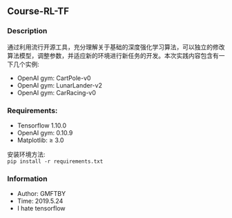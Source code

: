## Course-RL-TF

### Description
通过利用流行开源工具，充分理解关于基础的深度强化学习算法，可以独立的修改算法模型，调整参数，并适应新的环境进行新任务的开发。本次实践内容包含有一下几个实例:
* OpenAI gym: CartPole-v0
* OpenAI gym: LunarLander-v2
* OpenAI gym: CarRacing-v0

### Requirements:
* Tensorflow 1.10.0
* OpenAI gym: 0.10.9
* Matplotlib: $\geq$ 3.0

安装环境方法:  
```pip install -r requirements.txt```

### Information
* Author: GMFTBY
* Time: 2019.5.24
* I hate tensorflow